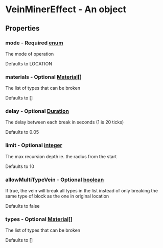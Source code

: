

# VeinMinerEffect - An object



## Properties



### mode - Required [enum](enum)



 The mode of operation



Defaults to LOCATION



### materials - Optional [Material[]](Material[])



 The list of types that can be broken



Defaults to []



### delay - Optional [Duration](Duration)



 The delay between each break in seconds (1 is 20 ticks)



Defaults to 0.05



### limit - Optional [integer](integer)



 The max recursion depth ie. the radius from the start



Defaults to 10



### allowMultiTypeVein - Optional [boolean](boolean)



 If true, the vein will break all types in the list instead of only breaking the same type of block as the one in original location



Defaults to false



### types - Optional [Material[]](Material[])



 The list of types that can be broken



Defaults to []


